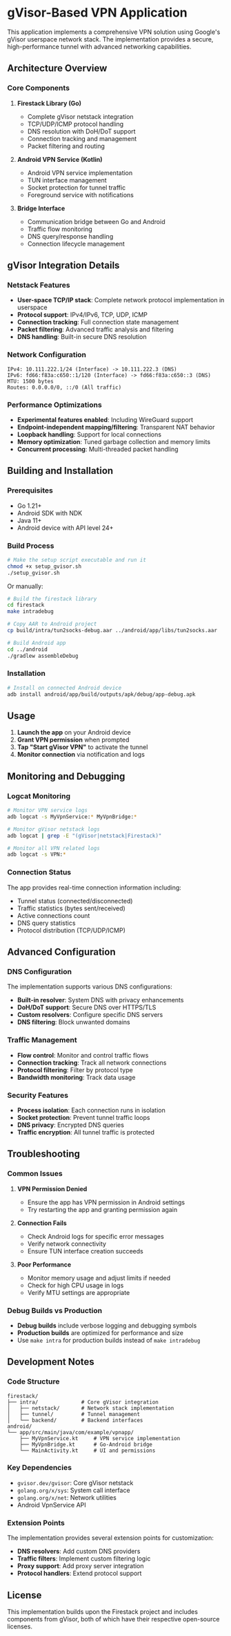 # gVisor-Based VPN Application

This application implements a comprehensive VPN solution using Google's gVisor userspace network stack. The implementation provides a secure, high-performance tunnel with advanced networking capabilities.

## Architecture Overview

### Core Components

1. **Firestack Library (Go)**
   - Complete gVisor netstack integration
   - TCP/UDP/ICMP protocol handling
   - DNS resolution with DoH/DoT support
   - Connection tracking and management
   - Packet filtering and routing

2. **Android VPN Service (Kotlin)**
   - Android VPN service implementation
   - TUN interface management
   - Socket protection for tunnel traffic
   - Foreground service with notifications

3. **Bridge Interface**
   - Communication bridge between Go and Android
   - Traffic flow monitoring
   - DNS query/response handling
   - Connection lifecycle management

## gVisor Integration Details

### Netstack Features
- **User-space TCP/IP stack**: Complete network protocol implementation in userspace
- **Protocol support**: IPv4/IPv6, TCP, UDP, ICMP
- **Connection tracking**: Full connection state management
- **Packet filtering**: Advanced traffic analysis and filtering
- **DNS handling**: Built-in secure DNS resolution

### Network Configuration
```
IPv4: 10.111.222.1/24 (Interface) -> 10.111.222.3 (DNS)
IPv6: fd66:f83a:c650::1/120 (Interface) -> fd66:f83a:c650::3 (DNS)
MTU: 1500 bytes
Routes: 0.0.0.0/0, ::/0 (All traffic)
```

### Performance Optimizations
- **Experimental features enabled**: Including WireGuard support
- **Endpoint-independent mapping/filtering**: Transparent NAT behavior
- **Loopback handling**: Support for local connections
- **Memory optimization**: Tuned garbage collection and memory limits
- **Concurrent processing**: Multi-threaded packet handling

## Building and Installation

### Prerequisites
- Go 1.21+ 
- Android SDK with NDK
- Java 11+
- Android device with API level 24+

### Build Process
```bash
# Make the setup script executable and run it
chmod +x setup_gvisor.sh
./setup_gvisor.sh
```

Or manually:
```bash
# Build the firestack library
cd firestack
make intradebug

# Copy AAR to Android project
cp build/intra/tun2socks-debug.aar ../android/app/libs/tun2socks.aar

# Build Android app
cd ../android
./gradlew assembleDebug
```

### Installation
```bash
# Install on connected Android device
adb install android/app/build/outputs/apk/debug/app-debug.apk
```

## Usage

1. **Launch the app** on your Android device
2. **Grant VPN permission** when prompted
3. **Tap "Start gVisor VPN"** to activate the tunnel
4. **Monitor connection** via notification and logs

## Monitoring and Debugging

### Logcat Monitoring
```bash
# Monitor VPN service logs
adb logcat -s MyVpnService:* MyVpnBridge:*

# Monitor gVisor netstack logs
adb logcat | grep -E "(gVisor|netstack|Firestack)"

# Monitor all VPN related logs
adb logcat -s VPN:*
```

### Connection Status
The app provides real-time connection information including:
- Tunnel status (connected/disconnected)
- Traffic statistics (bytes sent/received)
- Active connections count
- DNS query statistics
- Protocol distribution (TCP/UDP/ICMP)

## Advanced Configuration

### DNS Configuration
The implementation supports various DNS configurations:
- **Built-in resolver**: System DNS with privacy enhancements
- **DoH/DoT support**: Secure DNS over HTTPS/TLS
- **Custom resolvers**: Configure specific DNS servers
- **DNS filtering**: Block unwanted domains

### Traffic Management
- **Flow control**: Monitor and control traffic flows
- **Connection tracking**: Track all network connections
- **Protocol filtering**: Filter by protocol type
- **Bandwidth monitoring**: Track data usage

### Security Features
- **Process isolation**: Each connection runs in isolation
- **Socket protection**: Prevent tunnel traffic loops
- **DNS privacy**: Encrypted DNS queries
- **Traffic encryption**: All tunnel traffic is protected

## Troubleshooting

### Common Issues

1. **VPN Permission Denied**
   - Ensure the app has VPN permission in Android settings
   - Try restarting the app and granting permission again

2. **Connection Fails**
   - Check Android logs for specific error messages
   - Verify network connectivity
   - Ensure TUN interface creation succeeds

3. **Poor Performance**
   - Monitor memory usage and adjust limits if needed
   - Check for high CPU usage in logs
   - Verify MTU settings are appropriate

### Debug Builds vs Production
- **Debug builds** include verbose logging and debugging symbols
- **Production builds** are optimized for performance and size
- Use `make intra` for production builds instead of `make intradebug`

## Development Notes

### Code Structure
```
firestack/
├── intra/              # Core gVisor integration
│   ├── netstack/       # Network stack implementation  
│   ├── tunnel/         # Tunnel management
│   └── backend/        # Backend interfaces
android/
└── app/src/main/java/com/example/vpnapp/
    ├── MyVpnService.kt     # VPN service implementation
    ├── MyVpnBridge.kt      # Go-Android bridge
    └── MainActivity.kt     # UI and permissions
```

### Key Dependencies
- `gvisor.dev/gvisor`: Core gVisor netstack
- `golang.org/x/sys`: System call interface
- `golang.org/x/net`: Network utilities
- Android VpnService API

### Extension Points
The implementation provides several extension points for customization:
- **DNS resolvers**: Add custom DNS providers
- **Traffic filters**: Implement custom filtering logic
- **Proxy support**: Add proxy server integration
- **Protocol handlers**: Extend protocol support

## License
This implementation builds upon the Firestack project and includes components from gVisor, both of which have their respective open-source licenses.